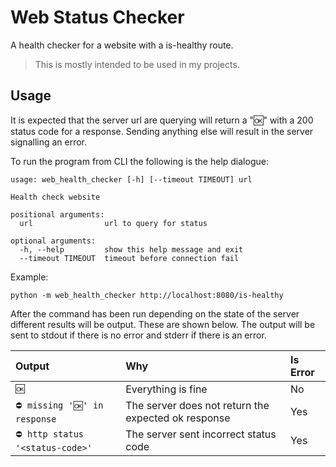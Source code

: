 # Web Status Checker
A health checker for a website with a is-healthy route.

> This is mostly intended to be used in my projects.

## Usage
It is expected that the server url are querying will return a "🆗" with a 200 status code for a response. Sending anything else will result in the server signalling an error.

To run the program from CLI the following is the help dialogue:

```
usage: web_health_checker [-h] [--timeout TIMEOUT] url

Health check website

positional arguments:
  url                url to query for status

optional arguments:
  -h, --help         show this help message and exit
  --timeout TIMEOUT  timeout before connection fail
```

Example:

```
python -m web_health_checker http://localhost:8080/is-healthy
```

After the command has been run depending on the state of the server different results will be output. These are shown below. The output will be sent to stdout if there is no error and stderr if there is an error.

| Output                          | Why                                                 | Is Error |
| :------------------------------ | :-------------------------------------------------- | :------- |
| `🆗`                             | Everything is fine                                  | No       |
| `⛔ missing '🆗' in response`     | The server does not return the expected ok response | Yes      |
| `⛔ http status '<status-code>'` | The server sent incorrect status code               | Yes      |
